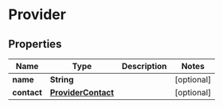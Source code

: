 
# Provider

## Properties
Name | Type | Description | Notes
------------ | ------------- | ------------- | -------------
**name** | **String** |  |  [optional]
**contact** | [**ProviderContact**](ProviderContact.md) |  |  [optional]



